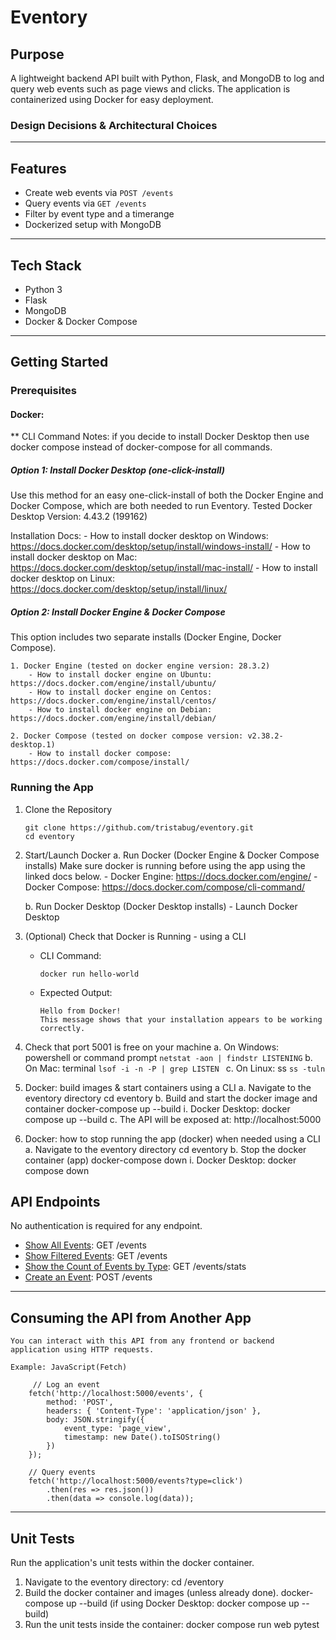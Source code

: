 
# Eventory

## Purpose
A lightweight backend API built with Python, Flask, and MongoDB to log and query web events such as page views and clicks. The application is containerized using Docker for easy deployment.

### Design Decisions & Architectural Choices

---

## Features
- Create web events via `POST /events`
- Query events via `GET /events`
- Filter by event type and a timerange
- Dockerized setup with MongoDB

---

## Tech Stack
- Python 3
- Flask
- MongoDB
- Docker & Docker Compose

---

## Getting Started
### Prerequisites
#### Docker:
** CLI Command Notes: if you decide to install Docker Desktop then use docker compose instead of docker-compose for all commands. 

##### Option 1: Install Docker Desktop (one-click-install)
Use this method for an easy one-click-install of both the Docker Engine and Docker Compose, which are both needed to run Eventory. 
Tested Docker Desktop Version: 4.43.2 (199162)

Installation Docs:
    - How to install docker desktop on Windows: https://docs.docker.com/desktop/setup/install/windows-install/
    - How to install docker desktop on Mac: https://docs.docker.com/desktop/setup/install/mac-install/
    - How to install docker desktop on Linux: https://docs.docker.com/desktop/setup/install/linux/


##### Option 2: Install Docker Engine & Docker Compose
This option includes two separate installs (Docker Engine, Docker Compose). 

    1. Docker Engine (tested on docker engine version: 28.3.2)
        - How to install docker engine on Ubuntu: https://docs.docker.com/engine/install/ubuntu/
        - How to install docker engine on Centos: https://docs.docker.com/engine/install/centos/
        - How to install docker engine on Debian: https://docs.docker.com/engine/install/debian/

    2. Docker Compose (tested on docker compose version: v2.38.2-desktop.1)
        - How to install docker compose: https://docs.docker.com/compose/install/

### Running the App
1. Clone the Repository
    ```
    git clone https://github.com/tristabug/eventory.git
    cd eventory
    ```
2. Start/Launch Docker
    a. Run Docker (Docker Engine & Docker Compose installs)
        Make sure docker is running before using the app using the linked docs below.
        - Docker Engine: https://docs.docker.com/engine/ 
        - Docker Compose: https://docs.docker.com/compose/cli-command/ 

    b. Run Docker Desktop (Docker Desktop installs)
        - Launch Docker Desktop 

3. (Optional) Check that Docker is Running - using a CLI
    - CLI Command: 
        ```
        docker run hello-world
        ```

    - Expected Output:
        ```
        Hello from Docker!
        This message shows that your installation appears to be working correctly.
        ```

4. Check that port 5001 is free on your machine 
    a. On Windows: powershell or command prompt
            ``` netstat -aon | findstr LISTENING ```
    b. On Mac: terminal
            ```lsof -i -n -P | grep LISTEN ```
    c. On Linux: ss
            ``` ss -tuln ```

5. Docker: build images & start containers using a CLI
    a. Navigate to the eventory directory
            cd eventory
    b. Build and start the docker image and container
            docker-compose up --build 
        i. Docker Desktop: 
            docker compose up --build
    c. The API will be exposed at: http://localhost:5000 

6. Docker: how to stop running the app (docker) when needed using a CLI
    a. Navigate to the eventory directory
            cd eventory
    b. Stop the docker container (app)
            docker-compose down 
        i. Docker Desktop: 
            docker compose down

## API Endpoints
No authentication is required for any endpoint.
- [Show All Events](docs/get.md#show-all-events): GET /events
- [Show Filtered Events](docs/get.md#show-filtered-events): GET /events
- [Show the Count of Events by Type](docs/get.md#show-events-by-the-event-type-and-count): GET /events/stats
- [Create an Event](docs/post.md#create-an-event): POST /events

---

## Consuming the API from Another App
    You can interact with this API from any frontend or backend application using HTTP requests.

    Example: JavaScript(Fetch)

         // Log an event
        fetch('http://localhost:5000/events', {
            method: 'POST',
            headers: { 'Content-Type': 'application/json' },
            body: JSON.stringify({
                event_type: 'page_view',
                timestamp: new Date().toISOString()
            })
        });

        // Query events
        fetch('http://localhost:5000/events?type=click')
            .then(res => res.json())
            .then(data => console.log(data));

---

## Unit Tests
Run the application's unit tests within the docker container. 
1. Navigate to the eventory directory: 
        cd /eventory
2. Build the docker container and images (unless already done).
        docker-compose up --build (if using Docker Desktop: docker compose up --build)
3. Run the unit tests inside the container:
        docker compose run web pytest
